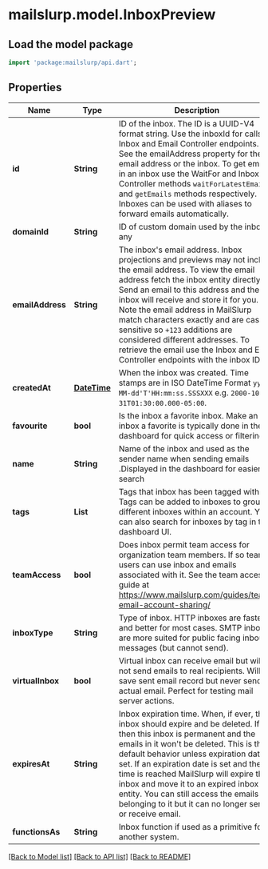 # mailslurp.model.InboxPreview

## Load the model package
```dart
import 'package:mailslurp/api.dart';
```

## Properties
Name | Type | Description | Notes
------------ | ------------- | ------------- | -------------
**id** | **String** | ID of the inbox. The ID is a UUID-V4 format string. Use the inboxId for calls to Inbox and Email Controller endpoints. See the emailAddress property for the email address or the inbox. To get emails in an inbox use the WaitFor and Inbox Controller methods `waitForLatestEmail` and `getEmails` methods respectively. Inboxes can be used with aliases to forward emails automatically. | 
**domainId** | **String** | ID of custom domain used by the inbox if any | [optional] 
**emailAddress** | **String** | The inbox's email address. Inbox projections and previews may not include the email address. To view the email address fetch the inbox entity directly. Send an email to this address and the inbox will receive and store it for you. Note the email address in MailSlurp match characters exactly and are case sensitive so `+123` additions are considered different addresses. To retrieve the email use the Inbox and Email Controller endpoints with the inbox ID. | [optional] 
**createdAt** | [**DateTime**](DateTime) | When the inbox was created. Time stamps are in ISO DateTime Format `yyyy-MM-dd'T'HH:mm:ss.SSSXXX` e.g. `2000-10-31T01:30:00.000-05:00`. | 
**favourite** | **bool** | Is the inbox a favorite inbox. Make an inbox a favorite is typically done in the dashboard for quick access or filtering | 
**name** | **String** | Name of the inbox and used as the sender name when sending emails .Displayed in the dashboard for easier search | [optional] 
**tags** | **List<String>** | Tags that inbox has been tagged with. Tags can be added to inboxes to group different inboxes within an account. You can also search for inboxes by tag in the dashboard UI. | [optional] [default to const []]
**teamAccess** | **bool** | Does inbox permit team access for organization team members. If so team users can use inbox and emails associated with it. See the team access guide at https://www.mailslurp.com/guides/team-email-account-sharing/ | 
**inboxType** | **String** | Type of inbox. HTTP inboxes are faster and better for most cases. SMTP inboxes are more suited for public facing inbound messages (but cannot send). | [optional] 
**virtualInbox** | **bool** | Virtual inbox can receive email but will not send emails to real recipients. Will save sent email record but never send an actual email. Perfect for testing mail server actions. | 
**expiresAt** | **String** | Inbox expiration time. When, if ever, the inbox should expire and be deleted. If null then this inbox is permanent and the emails in it won't be deleted. This is the default behavior unless expiration date is set. If an expiration date is set and the time is reached MailSlurp will expire the inbox and move it to an expired inbox entity. You can still access the emails belonging to it but it can no longer send or receive email. | [optional] 
**functionsAs** | **String** | Inbox function if used as a primitive for another system. | [optional] 

[[Back to Model list]](../README#documentation-for-models) [[Back to API list]](../README#documentation-for-api-endpoints) [[Back to README]](../README)


